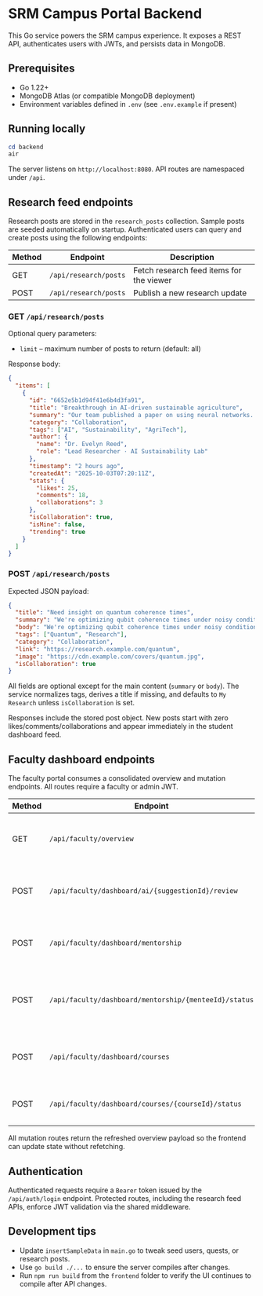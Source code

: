# SRM Campus Portal Backend

This Go service powers the SRM campus experience. It exposes a REST API, authenticates users with JWTs, and persists data in MongoDB.

## Prerequisites

- Go 1.22+
- MongoDB Atlas (or compatible MongoDB deployment)
- Environment variables defined in `.env` (see `.env.example` if present)

## Running locally

```powershell
cd backend
air
```

The server listens on `http://localhost:8080`. API routes are namespaced under `/api`.

## Research feed endpoints

Research posts are stored in the `research_posts` collection. Sample posts are seeded automatically on startup. Authenticated users can query and create posts using the following endpoints:

| Method | Endpoint              | Description                              |
| ------ | --------------------- | ---------------------------------------- |
| GET    | `/api/research/posts` | Fetch research feed items for the viewer |
| POST   | `/api/research/posts` | Publish a new research update            |

### GET `/api/research/posts`

Optional query parameters:

- `limit` – maximum number of posts to return (default: all)

Response body:

```json
{
  "items": [
    {
      "id": "6652e5b1d94f41e6b4d3fa91",
      "title": "Breakthrough in AI-driven sustainable agriculture",
      "summary": "Our team published a paper on using neural networks...",
      "category": "Collaboration",
      "tags": ["AI", "Sustainability", "AgriTech"],
      "author": {
        "name": "Dr. Evelyn Reed",
        "role": "Lead Researcher · AI Sustainability Lab"
      },
      "timestamp": "2 hours ago",
      "createdAt": "2025-10-03T07:20:11Z",
      "stats": {
        "likes": 25,
        "comments": 18,
        "collaborations": 3
      },
      "isCollaboration": true,
      "isMine": false,
      "trending": true
    }
  ]
}
```

### POST `/api/research/posts`

Expected JSON payload:

```json
{
  "title": "Need insight on quantum coherence times",
  "summary": "We're optimizing qubit coherence times under noisy conditions...",
  "body": "We're optimizing qubit coherence times under noisy conditions...",
  "tags": ["Quantum", "Research"],
  "category": "Collaboration",
  "link": "https://research.example.com/quantum",
  "image": "https://cdn.example.com/covers/quantum.jpg",
  "isCollaboration": true
}
```

All fields are optional except for the main content (`summary` or `body`). The service normalizes tags, derives a title if missing, and defaults to `My Research` unless `isCollaboration` is set.

Responses include the stored post object. New posts start with zero likes/comments/collaborations and appear immediately in the student dashboard feed.

## Faculty dashboard endpoints

The faculty portal consumes a consolidated overview and mutation endpoints. All routes require a faculty or admin JWT.

| Method | Endpoint                                              | Description                                      |
| ------ | ----------------------------------------------------- | ------------------------------------------------ |
| GET    | `/api/faculty/overview`                               | Return teaching metrics, AI queue, and analytics |
| POST   | `/api/faculty/dashboard/ai/{suggestionId}/review`     | Approve, flag, or mark an AI grading suggestion  |
| POST   | `/api/faculty/dashboard/mentorship`                   | Add a mentee to the mentorship roster            |
| POST   | `/api/faculty/dashboard/mentorship/{menteeId}/status` | Update mentee status, notes, or next session     |
| POST   | `/api/faculty/dashboard/courses`                      | Add a course card to the faculty catalog         |
| POST   | `/api/faculty/dashboard/courses/{courseId}/status`    | Change course status or metadata                 |

All mutation routes return the refreshed overview payload so the frontend can update state without refetching.

## Authentication

Authenticated requests require a `Bearer` token issued by the `/api/auth/login` endpoint. Protected routes, including the research feed APIs, enforce JWT validation via the shared middleware.

## Development tips

- Update `insertSampleData` in `main.go` to tweak seed users, quests, or research posts.
- Use `go build ./...` to ensure the server compiles after changes.
- Run `npm run build` from the `frontend` folder to verify the UI continues to compile after API changes.
